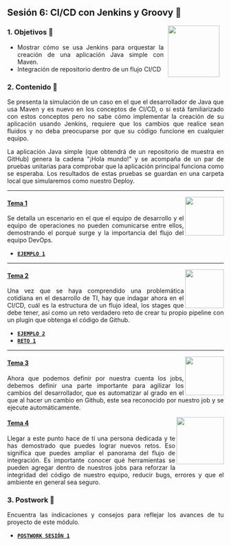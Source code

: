 ## Sesión 6: CI/CD con Jenkins y Groovy 🤖

<img src="../images/android-kotlin.png" align="right" height="120" hspace="10">
<div style="text-align: justify;">

### 1. Objetivos :dart: 

- Mostrar cómo se usa Jenkins para orquestar la creación de una aplicación Java simple con Maven.
- Integración de repositorio dentro de un flujo CI/CD

### 2. Contenido :blue_book:

Se presenta la simulación de un caso en el que el desarrollador de Java que usa Maven y es nuevo en los conceptos de CI/CD, o si está familiarizado con estos conceptos pero no sabe cómo implementar la creación de su aplicación usando Jenkins, requiere que los cambios que realice sean fluidos y no deba preocuparse por que su código funcione en cualquier equipo.

La aplicación Java simple (que obtendrá de un repositorio de muestra en GitHub) genera la cadena "¡Hola mundo!" y se acompaña de un par de pruebas unitarias para comprobar que la aplicación principal funciona como se esperaba. Los resultados de estas pruebas se guardan en una carpeta local que simularemos como nuestro Deploy.

---

<img src="images/tools.png" align="right" height="90"> 

#### <ins>Tema 1</ins>

Se detalla un escenario en el que el equipo de desarrollo y el equipo de operaciones no pueden comunicarse entre ellos, demostrando el porqué surge y la importancia del flujo del equipo DevOps.

- [**`EJEMPLO 1`**](./Ejemplo-01)

---

<img src="images/structure.png" align="right" height="90"> 

#### <ins>Tema 2</ins>

Una vez que se haya comprendido una problemática cotidiana en el desarrollo de TI, hay que indagar ahora en el CI/CD, cuál es la estructura de un flujo ideal, los stages que debe tener, así como un reto verdadero reto de crear tu propio pipeline con un plugin que obtenga el código de Github.

- [**`EJEMPLO 2`**](./Ejemplo-02)
- [**`RETO 1`**](./Reto-01)
---

<img src="images/emulator.jpg" align="right" height="90"> 

#### <ins>Tema 3</ins>

Ahora que podemos definir por nuestra cuenta los jobs, debemos definir una parte importante para agilizar los cambios del desarrollador, que es automatizar al grado en el que al hacer un cambio en Github, este sea reconocido por nuestro job y se ejecute automáticamente. 

<img src="images/chaomi.png" align="right" height="110"> 

#### <ins>Tema 4</ins>

Llegar a este punto hace de tí una persona dedicada y te has demostrado que puedes lograr nuevos retos. Eso significa que puedes ampliar el panorama del flujo de integración. Es importante conocer qué herramientas se pueden agregar dentro de nuestros jobs para reforzar la integridad del código de nuestro equipo, reducir bugs, errores y que el ambiente en general sea seguro.


### 3. Postwork :memo:

Encuentra las indicaciones y consejos para reflejar los avances de tu proyecto de este módulo.

- [**`POSTWORK SESIÓN 1`**](./Postwork/)

<br/>


</div>

